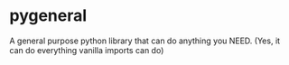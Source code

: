 # pygeneral
A general purpose python library that can do anything you NEED. (Yes, it can do everything vanilla imports can do)

